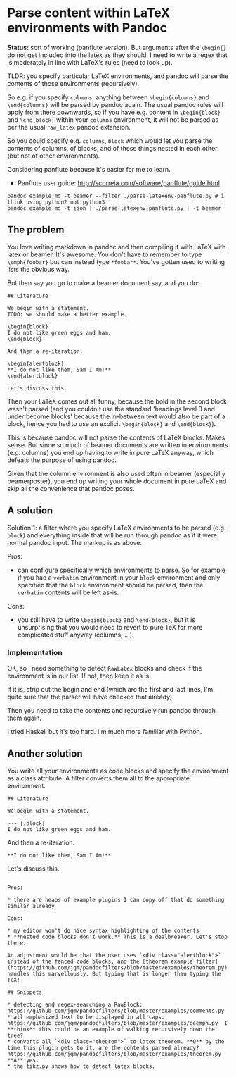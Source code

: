 # Parse content within LaTeX environments with Pandoc

**Status:** sort of working (panflute version). But arguments after the `\begin{}` do not get included into the latex as they should. I need to write a regex that is moderately in line with LaTeX's rules (need to look up).

TLDR: you specify particular LaTeX environments, and pandoc will parse the contents of those environments (recursively).

So e.g. if you specify `columns`, anything between `\begin{columns}` and `\end{columns}` will be parsed by pandoc again. The usual pandoc rules will apply from there downwards, so if you have e.g. content in `\begin{block}` and `\end{block}` within your `columns` environment, it will not be parsed as per the usual `raw_latex` pandoc extension.

So you could specify e.g. `columns`, `block` which would let you parse the contents of columns, of blocks, and of these things nested in each other (but not of other environments).

Considering panflute because it's easier for me to learn.

* Panflute user guide: http://scorreia.com/software/panflute/guide.html

~~~
pandoc example.md -t beamer --filter ./parse-latexenv-panflute.py # i think using python2 not python3
pandoc example.md -t json | ./parse-latexenv-panflute.py | -t beamer
~~~

## The problem

You love writing markdown in pandoc and then compiling it with LaTeX with latex or beamer. It's awesome. You don't have to remember to type `\emph{foobar}` but can instead type `*foobar*`. You've gotten used to writing lists the obvious way.

But then say you go to make a beamer document say, and you do:

~~~
## Literature

We begin with a statement.
TODO: we should make a better example.

\begin{block}
I do not like green eggs and ham.
\end{block}

And then a re-iteration.

\begin{alertblock}
**I do not like them, Sam I Am!**
\end{alertblock}

Let's discuss this.
~~~

Then your LaTeX comes out all funny, because the bold in the second block wasn't parsed (and you couldn't use the standard 'headings level 3 and under become blocks' because the in-between text would also be part of a block, hence you had to use an explicit `\begin{block}` and `\end{block}`).

This is because pandoc will not parse the contents of LaTeX blocks. Makes sense.
But since so much of beamer documents are written in environments (e.g. columns) you end up having to write in pure LaTeX anyway, which defeats the purpose of using pandoc.

Given that the column environment is also used often in beamer (especially beamerposter), you end up writing your whole document in pure LaTeX and skip all the convenience that pandoc poses.

## A solution

Solution 1: a filter where you specify LaTeX environments to be parsed (e.g. `block`) and everything inside that will be run through pandoc as if it were normal pandoc input. The markup is as above.

Pros:

* can configure specifically which environments to parse. So for example if you had a `verbatim` environment in your `block` environment and only specified that the `block` environment should be parsed, then the `verbatim` contents will be left as-is.

Cons:

* you still have to write `\begin{block}` and `\end{block}`, but it is unsurprising that you would need to revert to pure TeX for more complicated stuff anyway (columns, ...).

### Implementation

OK, so I need something to detect `RawLatex` blocks and check if the environment is in our list.
If not, then keep it as is.

If it is, strip out the begin and end (which are the first and last lines, I'm quite sure that the parser will have checked that already).

Then you need to take the contents and recursively run pandoc through them again.

I tried Haskell but it's too hard. I'm much more familiar with Python.


## Another solution

You write all your environments as code blocks and specify the environment as a class attribute.
A filter converts them all to the appropriate environment.

~~~
## Literature

We begin with a statement.

~~~ {.block}
I do not like green eggs and ham.
~~~

And then a re-iteration.

~~~ {.alertblock}
**I do not like them, Sam I Am!**
~~~

Let's discuss this.
~~~

Pros:

* there are heaps of example plugins I can copy off that do something similar already

Cons:

* my editor won't do nice syntax highlighting of the contents
* **nested code blocks don't work.** This is a dealbreaker. Let's stop there.

An adjustment would be that the user uses `<div class="alertblock">` instead of the fenced code blocks, and the [theorem example filter](https://github.com/jgm/pandocfilters/blob/master/examples/theorem.py) handles this marvellously. But typing that is longer than typing the TeX!

## Snippets

* detecting and regex-searching a RawBlock: https://github.com/jgm/pandocfilters/blob/master/examples/comments.py
* all emphasized text to be displayed in all caps: https://github.com/jgm/pandocfilters/blob/master/examples/deemph.py  I **think** this could be an example of walking recursively down the tree?
* converts all `<div class="theorem">` to latex theorem. **Q** by the time this plugin gets to it, are the contents parsed already? https://github.com/jgm/pandocfilters/blob/master/examples/theorem.py  **A** yes.
* the tikz.py shows how to detect latex blocks.
